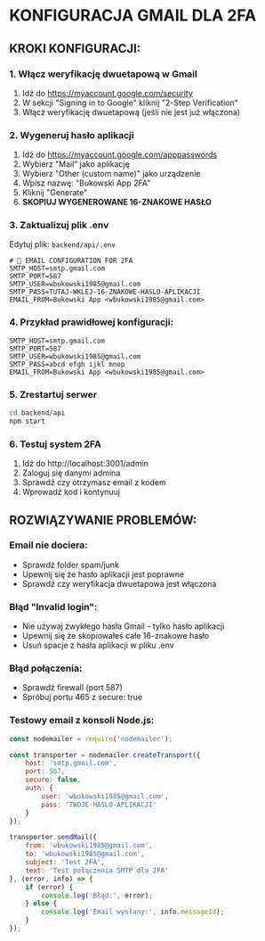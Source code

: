 # KONFIGURACJA GMAIL DLA 2FA

## KROKI KONFIGURACJI:

### 1. Włącz weryfikację dwuetapową w Gmail
1. Idź do https://myaccount.google.com/security
2. W sekcji "Signing in to Google" kliknij "2-Step Verification"
3. Włącz weryfikację dwuetapową (jeśli nie jest już włączona)

### 2. Wygeneruj hasło aplikacji
1. Idź do https://myaccount.google.com/apppasswords
2. Wybierz "Mail" jako aplikację
3. Wybierz "Other (custom name)" jako urządzenie
4. Wpisz nazwę: "Bukowski App 2FA"
5. Kliknij "Generate"
6. **SKOPIUJ WYGENEROWANE 16-ZNAKOWE HASŁO**

### 3. Zaktualizuj plik .env
Edytuj plik: `backend/api/.env`

```properties
# 🔐 EMAIL CONFIGURATION FOR 2FA
SMTP_HOST=smtp.gmail.com
SMTP_PORT=587
SMTP_USER=wbukowski1985@gmail.com
SMTP_PASS=TUTAJ-WKLEJ-16-ZNAKOWE-HASLO-APLIKACJI
EMAIL_FROM=Bukowski App <wbukowski1985@gmail.com>
```

### 4. Przykład prawidłowej konfiguracji:
```properties
SMTP_HOST=smtp.gmail.com
SMTP_PORT=587
SMTP_USER=wbukowski1985@gmail.com
SMTP_PASS=abcd efgh ijkl mnop
EMAIL_FROM=Bukowski App <wbukowski1985@gmail.com>
```

### 5. Zrestartuj serwer
```bash
cd backend/api
npm start
```

### 6. Testuj system 2FA
1. Idź do http://localhost:3001/admin
2. Zaloguj się danymi admina
3. Sprawdź czy otrzymasz email z kodem
4. Wprowadź kod i kontynuuj

## ROZWIĄZYWANIE PROBLEMÓW:

### Email nie dociera:
- Sprawdź folder spam/junk
- Upewnij się że hasło aplikacji jest poprawne
- Sprawdź czy weryfikacja dwuetapowa jest włączona

### Błąd "Invalid login":
- Nie używaj zwykłego hasła Gmail - tylko hasło aplikacji
- Upewnij się że skopiowałeś całe 16-znakowe hasło
- Usuń spacje z hasła aplikacji w pliku .env

### Błąd połączenia:
- Sprawdź firewall (port 587)
- Spróbuj portu 465 z secure: true

### Testowy email z konsoli Node.js:
```javascript
const nodemailer = require('nodemailer');

const transporter = nodemailer.createTransport({
    host: 'smtp.gmail.com',
    port: 587,
    secure: false,
    auth: {
        user: 'wbukowski1985@gmail.com',
        pass: 'TWOJE-HASLO-APLIKACJI'
    }
});

transporter.sendMail({
    from: 'wbukowski1985@gmail.com',
    to: 'wbukowski1985@gmail.com',
    subject: 'Test 2FA',
    text: 'Test połączenia SMTP dla 2FA'
}, (error, info) => {
    if (error) {
        console.log('Błąd:', error);
    } else {
        console.log('Email wysłany:', info.messageId);
    }
});
```